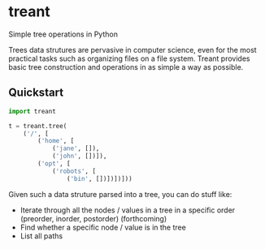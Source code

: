 treant
======

Simple tree operations in Python

Trees data strutures are pervasive in computer science, even for the
most practical tasks such as organizing files on a file system.
Treant provides basic tree construction and operations in as simple a
way as possible.

Quickstart
----------

```python
import treant

t = treant.tree(
    ('/', [
        ('home', [
            ('jane', []),
            ('john', [])]),
        ('opt', [
            ('robots', [
                ('bin', [])])])]))

```

Given such a data struture parsed into a tree, you can do stuff like:

- Iterate through all the nodes / values in a tree in a specific order
  (preorder, inorder, postorder) (forthcoming)
- Find whether a specific node / value is in the tree
- List all paths
